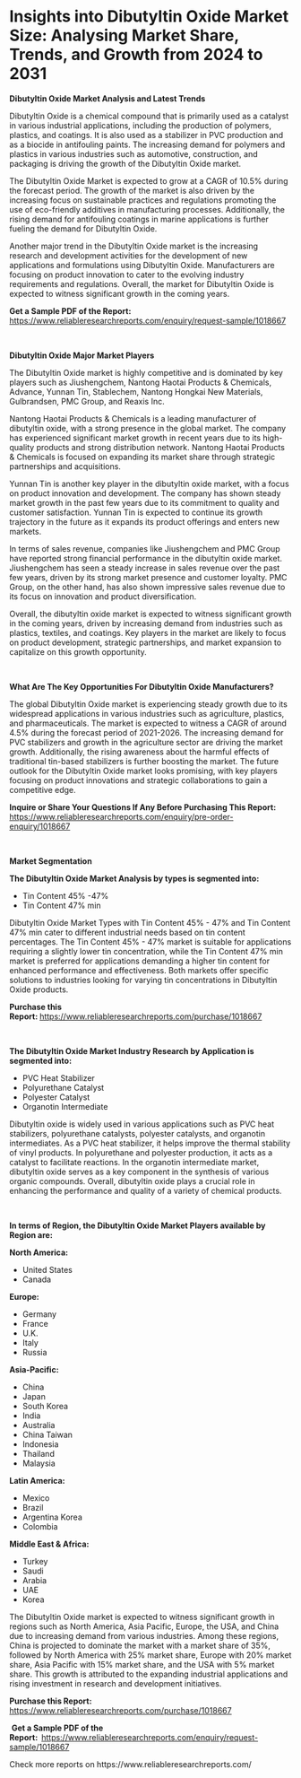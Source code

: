 <p><h1>Insights into Dibutyltin Oxide Market Size: Analysing Market Share, Trends, and Growth from 2024 to 2031</h1></p><p><strong>Dibutyltin Oxide Market Analysis and Latest Trends</strong></p>
<p><p>Dibutyltin Oxide is a chemical compound that is primarily used as a catalyst in various industrial applications, including the production of polymers, plastics, and coatings. It is also used as a stabilizer in PVC production and as a biocide in antifouling paints. The increasing demand for polymers and plastics in various industries such as automotive, construction, and packaging is driving the growth of the Dibutyltin Oxide market.</p><p>The Dibutyltin Oxide Market is expected to grow at a CAGR of 10.5% during the forecast period. The growth of the market is also driven by the increasing focus on sustainable practices and regulations promoting the use of eco-friendly additives in manufacturing processes. Additionally, the rising demand for antifouling coatings in marine applications is further fueling the demand for Dibutyltin Oxide.</p><p>Another major trend in the Dibutyltin Oxide market is the increasing research and development activities for the development of new applications and formulations using Dibutyltin Oxide. Manufacturers are focusing on product innovation to cater to the evolving industry requirements and regulations. Overall, the market for Dibutyltin Oxide is expected to witness significant growth in the coming years.</p></p>
<p><strong>Get a Sample PDF of the Report:&nbsp;</strong> <a href="https://www.reliableresearchreports.com/enquiry/request-sample/1018667">https://www.reliableresearchreports.com/enquiry/request-sample/1018667</a></p>
<p>&nbsp;</p>
<p><strong>Dibutyltin Oxide Major Market Players</strong></p>
<p><p>The Dibutyltin Oxide market is highly competitive and is dominated by key players such as Jiushengchem, Nantong Haotai Products & Chemicals, Advance, Yunnan Tin, Stablechem, Nantong Hongkai New Materials, Gulbrandsen, PMC Group, and Reaxis Inc. </p><p>Nantong Haotai Products & Chemicals is a leading manufacturer of dibutyltin oxide, with a strong presence in the global market. The company has experienced significant market growth in recent years due to its high-quality products and strong distribution network. Nantong Haotai Products & Chemicals is focused on expanding its market share through strategic partnerships and acquisitions.</p><p>Yunnan Tin is another key player in the dibutyltin oxide market, with a focus on product innovation and development. The company has shown steady market growth in the past few years due to its commitment to quality and customer satisfaction. Yunnan Tin is expected to continue its growth trajectory in the future as it expands its product offerings and enters new markets.</p><p>In terms of sales revenue, companies like Jiushengchem and PMC Group have reported strong financial performance in the dibutyltin oxide market. Jiushengchem has seen a steady increase in sales revenue over the past few years, driven by its strong market presence and customer loyalty. PMC Group, on the other hand, has also shown impressive sales revenue due to its focus on innovation and product diversification.</p><p>Overall, the dibutyltin oxide market is expected to witness significant growth in the coming years, driven by increasing demand from industries such as plastics, textiles, and coatings. Key players in the market are likely to focus on product development, strategic partnerships, and market expansion to capitalize on this growth opportunity.</p></p>
<p>&nbsp;</p>
<p><strong>What Are The Key Opportunities For Dibutyltin Oxide Manufacturers?</strong></p>
<p><p>The global Dibutyltin Oxide market is experiencing steady growth due to its widespread applications in various industries such as agriculture, plastics, and pharmaceuticals. The market is expected to witness a CAGR of around 4.5% during the forecast period of 2021-2026. The increasing demand for PVC stabilizers and growth in the agriculture sector are driving the market growth. Additionally, the rising awareness about the harmful effects of traditional tin-based stabilizers is further boosting the market. The future outlook for the Dibutyltin Oxide market looks promising, with key players focusing on product innovations and strategic collaborations to gain a competitive edge.</p></p>
<p><strong>Inquire or Share Your Questions If Any Before Purchasing This Report:</strong> <a href="https://www.reliableresearchreports.com/enquiry/pre-order-enquiry/1018667">https://www.reliableresearchreports.com/enquiry/pre-order-enquiry/1018667</a></p>
<p>&nbsp;</p>
<p><strong>Market Segmentation</strong></p>
<p><strong>The Dibutyltin Oxide Market Analysis by types is segmented into:</strong></p>
<p><ul><li>Tin Content 45% -47%</li><li>Tin Content 47% min</li></ul></p>
<p><p>Dibutyltin Oxide Market Types with Tin Content 45% - 47% and Tin Content 47% min cater to different industrial needs based on tin content percentages. The Tin Content 45% - 47% market is suitable for applications requiring a slightly lower tin concentration, while the Tin Content 47% min market is preferred for applications demanding a higher tin content for enhanced performance and effectiveness. Both markets offer specific solutions to industries looking for varying tin concentrations in Dibutyltin Oxide products.</p></p>
<p><strong>Purchase this Report:&nbsp;</strong><a href="https://www.reliableresearchreports.com/purchase/1018667">https://www.reliableresearchreports.com/purchase/1018667</a></p>
<p>&nbsp;</p>
<p><strong>The Dibutyltin Oxide Market Industry Research by Application is segmented into:</strong></p>
<p><ul><li>PVC Heat Stabilizer</li><li>Polyurethane Catalyst</li><li>Polyester Catalyst</li><li>Organotin Intermediate</li></ul></p>
<p><p>Dibutyltin oxide is widely used in various applications such as PVC heat stabilizers, polyurethane catalysts, polyester catalysts, and organotin intermediates. As a PVC heat stabilizer, it helps improve the thermal stability of vinyl products. In polyurethane and polyester production, it acts as a catalyst to facilitate reactions. In the organotin intermediate market, dibutyltin oxide serves as a key component in the synthesis of various organic compounds. Overall, dibutyltin oxide plays a crucial role in enhancing the performance and quality of a variety of chemical products.</p></p>
<p>&nbsp;</p>
<p><strong>In terms of Region, the Dibutyltin Oxide Market Players available by Region are:</strong></p>
<p>
    <p> <strong> North America: </strong>
        <ul>
            <li>United States</li>
            <li>Canada</li>
        </ul>
        </p> 
    <p> <strong> Europe: </strong>
        <ul>
            <li>Germany</li>
            <li>France</li>
            <li>U.K.</li>
            <li>Italy</li>
            <li>Russia</li>
        </ul>
        </p> 
    <p> <strong> Asia-Pacific: </strong>
        <ul>
            <li>China</li>
            <li>Japan</li>
            <li>South Korea</li>
            <li>India</li>
            <li>Australia</li>
            <li>China Taiwan</li>
            <li>Indonesia</li>
            <li>Thailand</li>
            <li>Malaysia</li>
        </ul>
        </p> 
    <p> <strong> Latin America: </strong>
        <ul>
            <li>Mexico</li>
            <li>Brazil</li>
            <li>Argentina Korea</li>
            <li>Colombia</li>
        </ul>
        </p> 
    <p> <strong> Middle East & Africa: </strong>
        <ul>
            <li>Turkey</li>
            <li>Saudi</li>
            <li>Arabia</li>
            <li>UAE</li>
            <li>Korea</li>
        </ul>
    </p>
    </p>
<p><p>The Dibutyltin Oxide market is expected to witness significant growth in regions such as North America, Asia Pacific, Europe, the USA, and China due to increasing demand from various industries. Among these regions, China is projected to dominate the market with a market share of 35%, followed by North America with 25% market share, Europe with 20% market share, Asia Pacific with 15% market share, and the USA with 5% market share. This growth is attributed to the expanding industrial applications and rising investment in research and development initiatives.</p></p>
<p><strong>Purchase this Report: </strong><a href="https://www.reliableresearchreports.com/purchase/1018667">https://www.reliableresearchreports.com/purchase/1018667</a></p>
<p>&nbsp;<strong>Get a Sample PDF of the Report:&nbsp;&nbsp;</strong><a href="https://www.reliableresearchreports.com/enquiry/request-sample/1018667">https://www.reliableresearchreports.com/enquiry/request-sample/1018667</a></p>
<p><strong></strong></p>
<p>Check more reports on https://www.reliableresearchreports.com/</p>